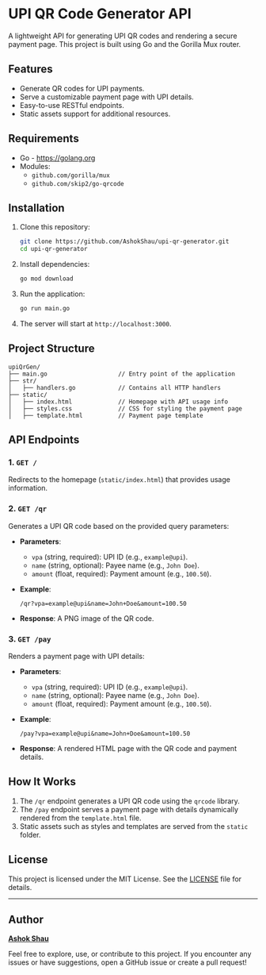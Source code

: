 # UPI QR Code Generator API

A lightweight API for generating UPI QR codes and rendering a secure payment page. This project is built using Go and the Gorilla Mux router.

## Features
- Generate QR codes for UPI payments.
- Serve a customizable payment page with UPI details.
- Easy-to-use RESTful endpoints.
- Static assets support for additional resources.

## Requirements
- Go - https://golang.org
- Modules:
  - `github.com/gorilla/mux`
  - `github.com/skip2/go-qrcode`

## Installation
1. Clone this repository:
   ```bash
   git clone https://github.com/AshokShau/upi-qr-generator.git
   cd upi-qr-generator
   ```

2. Install dependencies:
    ```bash
    go mod download
    ```
   
3. Run the application:
   ```bash
   go run main.go
   ```

4. The server will start at `http://localhost:3000`.

## Project Structure
```
upiQrGen/
├── main.go                    // Entry point of the application
├── str/
│   ├── handlers.go            // Contains all HTTP handlers
├── static/
│   ├── index.html             // Homepage with API usage info
│   ├── styles.css             // CSS for styling the payment page
│   ├── template.html          // Payment page template
```

## API Endpoints

### 1. `GET /`
Redirects to the homepage (`static/index.html`) that provides usage information.

### 2. `GET /qr`
Generates a UPI QR code based on the provided query parameters:
- **Parameters**:
    - `vpa` (string, required): UPI ID (e.g., `example@upi`).
    - `name` (string, optional): Payee name (e.g., `John Doe`).
    - `amount` (float, required): Payment amount (e.g., `100.50`).

- **Example**:
  ```
  /qr?vpa=example@upi&name=John+Doe&amount=100.50
  ```

- **Response**:
  A PNG image of the QR code.

### 3. `GET /pay`
Renders a payment page with UPI details:
- **Parameters**:
    - `vpa` (string, required): UPI ID (e.g., `example@upi`).
    - `name` (string, optional): Payee name (e.g., `John Doe`).
    - `amount` (float, required): Payment amount (e.g., `100.50`).

- **Example**:
  ```
  /pay?vpa=example@upi&name=John+Doe&amount=100.50
  ```

- **Response**:
  A rendered HTML page with the QR code and payment details.

## How It Works
1. The `/qr` endpoint generates a UPI QR code using the `qrcode` library.
2. The `/pay` endpoint serves a payment page with details dynamically rendered from the `template.html` file.
3. Static assets such as styles and templates are served from the `static` folder.

## License
This project is licensed under the MIT License. See the [LICENSE](LICENSE) file for details.

---

## Author
[**Ashok Shau**](https://github.com/AshokShau)

Feel free to explore, use, or contribute to this project. If you encounter any issues or have suggestions, open a GitHub issue or create a pull request!
